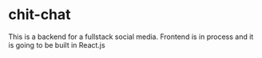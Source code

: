 # chit-chat
This is a backend for a fullstack social media. Frontend is in process and it is going to be built in React.js

